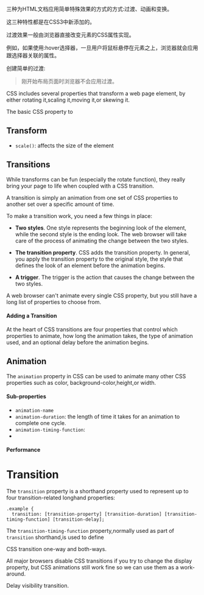 三种为HTML文档应用简单特殊效果的方式的方式:过渡、动画和变换。

这三种特性都是在CSS3中新添加的。

过渡效果一般由浏览器直接改变元素的CSS属性实现。

例如，如果使用:hover选择器，一旦用户将鼠标悬停在元素之上，浏览器就会应用跟选择器关联的属性。

创建简单的过渡:

> 刚开始布局页面时浏览器不会应用过渡。

CSS includes several properties that transform a web page element, by either rotating it,scaling it,moving it,or skewing it.

The basic CSS property to 

## Transform

- `scale()`: affects the size of the element

## Transitions

While transforms can be fun (especially the rotate function), they really bring your page to life when coupled with a CSS transition.

A transition is simply an animation from one set of CSS properties to another set over a specific amount of time.

To make a transition work, you need a few things in place:

- **Two styles**. One style represents the beginning look of the element, while the second style is the ending look. The web browser will take care of the process of animating the change between the two styles.

- **The transition property**. CSS adds the transition property. In general, you apply the transition property to the original style, the style that defines the look of an element before the animation begins.

- **A trigger**. The trigger is the action that causes the change between the two styles.

A web browser can't animate every single CSS property, but you still have a long list of properties to choose from.

#### Adding a Transition

At the heart of CSS transitions are four properties that control which properties to animate, how long the animation takes, the type of animation used, and an optional delay before the animation begins.

## Animation


The `animation` property in CSS can be used to animate many other CSS properties such as color, background-color,height,or width.

#### Sub-properties
- `animation-name`
- `animation-duration`: the length of time it takes for an animation to complete one cycle.
- `animation-timing-function`: 
- 

#### Performance

# Transition
The `transition` property is a shorthand property used to represent up to four transition-related longhand properties:

    .example {
      transition: [transition-property] [transition-duration] [transition-timing-function] [transition-delay];
      
The `transition-timing-function` property,normally used as part of `transition` shorthand,is used to define 

CSS transition one-way and both-ways.

All major browsers disable CSS transitions if you try to change the display property, but CSS animations still work fine so we can use them as a work-around.

Delay visibility transition.